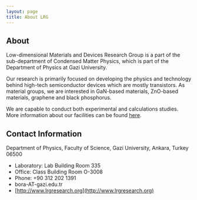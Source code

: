 ```yaml
---
layout: page
title: About LRG
---
```

## About

Low-dimensional Materials and Devices Research Group is a part of the sub-department of Condensed Matter Physics, which is part of the Department of Physics at Gazi University.

Our research is primarily focused on developing the physics and technology behind high-tech semiconductor devices which are mostly transistors. As material groups, we are interested in GaN-based materials, ZnO-based materials, graphene and black phosphorus.

We are capable to conduct both experimental and calculations studies. More information about our facilities can be found [here](facilities.md).

## Contact Information

Department of Physics, Faculty of Science, Gazi University, Ankara, Turkey 06500
* Laboratory: Lab Building Room 335
* Office: Class Building Room O-3008
* Phone: +90 312 202 1391
* bora-AT-gazi.edu.tr
* [http://www.lrgresearch.org](http://www.lrgresearch.org)
